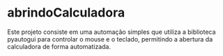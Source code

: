 # abrindoCalculadora

Este projeto consiste em uma automação simples que utiliza a biblioteca pyautogui para controlar o mouse e o teclado, permitindo a abertura da calculadora de forma automatizada.
